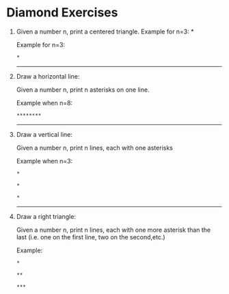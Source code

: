 # Diamond Exercises

1. Given a number n, print a centered triangle. Example for n=3: *


   Example for n=3:

   `*`


   ------------------------


2. Draw a horizontal line:

   Given a number n, print n asterisks on one line.

   Example when n=8:

   `********`

    ------------------------

3. Draw a vertical line:

   Given a number n, print n lines, each with one asterisks

   Example when n=3:

   `*`

   `*`

   `*`

   ------------------------

4. Draw a right triangle:

   Given a number n, print n lines, each with one more asterisk than the last (i.e. one on the first line, two on
   the second,etc.)

   Example:

   `*`

   `**`

   `***`

